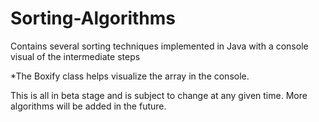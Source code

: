 # Sorting-Algorithms
Contains several sorting techniques implemented in Java with a console visual of the intermediate steps

*The Boxify class helps visualize the array in the console.

This is all in beta stage and is subject to change at any given time.
More algorithms will be added in the future.
